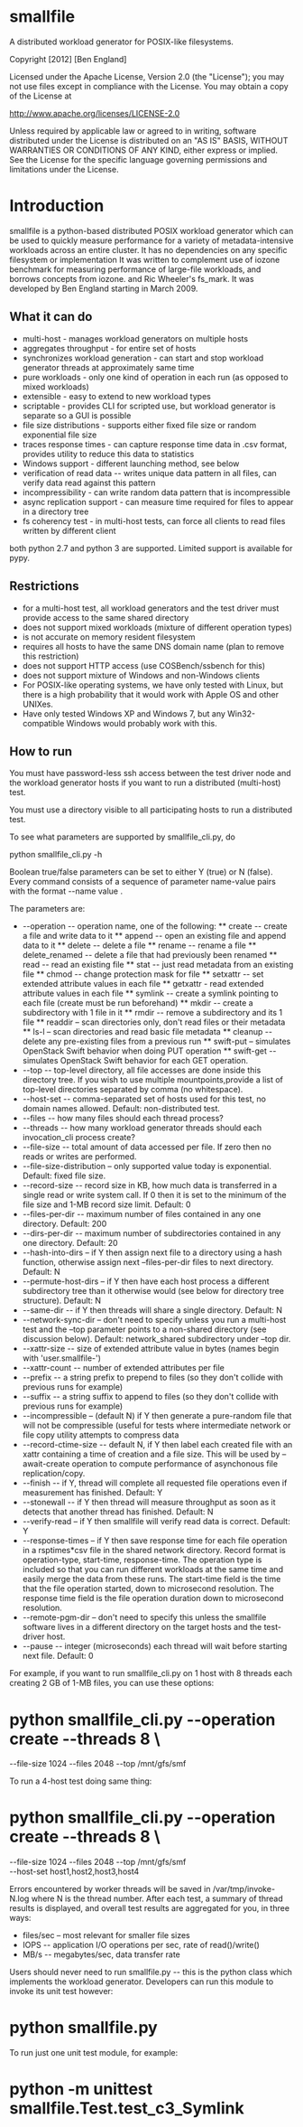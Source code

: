 smallfile
=========

A distributed workload generator for POSIX-like filesystems.

Copyright [2012] [Ben England]

Licensed under the Apache License, Version 2.0 (the "License");
you may not use files except in compliance with the License.
You may obtain a copy of the License at

  http://www.apache.org/licenses/LICENSE-2.0

Unless required by applicable law or agreed to in writing, software
distributed under the License is distributed on an "AS IS" BASIS,
WITHOUT WARRANTIES OR CONDITIONS OF ANY KIND, either express or implied.
See the License for the specific language governing permissions and
limitations under the License.

Introduction
=========

smallfile is a python-based distributed POSIX workload generator 
which can be used to quickly measure performance for a
variety of metadata-intensive workloads across an entire
cluster.  It has no dependencies on any specific filesystem or implementation 
It was written to complement use of iozone benchmark for measuring performance 
of large-file workloads, and borrows concepts from iozone.
and Ric Wheeler's fs_mark.  It was developed by Ben England starting in March 2009.

What it can do
----------

* multi-host - manages workload generators on multiple hosts
* aggregates throughput - for entire set of hosts
* synchronizes workload generation - can start and stop workload generator threads at approximately same time
* pure workloads - only one kind of operation in each run (as opposed to mixed workloads)
* extensible - easy to extend to new workload types
* scriptable - provides CLI for scripted use, but workload generator is separate so a GUI is possible
* file size distributions - supports either fixed file size or random exponential file size
* traces response times - can capture response time data in .csv format, provides utility to reduce this data to statistics
* Windows support - different launching method, see below
* verification of read data -- writes unique data pattern in all files, can verify data read against this pattern
* incompressibility - can write random data pattern that is incompressible
* async replication support - can measure time required for files to appear in a directory tree
* fs coherency test - in multi-host tests, can force all clients to read files written by different client

both python 2.7 and python 3 are supported.   Limited support is available for
pypy.

Restrictions
--------

* for a multi-host test, all workload generators and the test driver must provide access to the same shared directory
* does not support mixed workloads (mixture of different operation types)
* is not accurate on memory resident filesystem 
* requires all hosts to have the same DNS domain name (plan to remove this
  restriction)
* does not support HTTP access (use COSBench/ssbench for this)
* does not support mixture of Windows and non-Windows clients
* For POSIX-like operating systems, we have only tested with Linux, but there
  is a high probability that it would work with Apple OS and other UNIXes.
* Have only tested Windows XP and Windows 7, but any Win32-compatible Windows would probably work with this.

How to run
-----

You must have password-less ssh access between the test driver node and the
workload generator hosts if you want to run a distributed (multi-host) test.

You must use a directory visible to all participating hosts to run a
distributed test.

To see what parameters are supported by smallfile_cli.py, do 

 python smallfile_cli.py -h

Boolean true/false parameters can be set to either Y
(true) or N (false). Every command consists of a sequence of parameter
name-value pairs with the format --name value .

The parameters are:

* --operation -- operation name, one of the following: 
** create -- create a file and write data to it
** append -- open an existing file and append data to it 
** delete -- delete a file 
** rename -- rename a file 
** delete_renamed -- delete a file that had previously been renamed
** read -- read an existing file 
** stat -- just read metadata from an existing file 
** chmod -- change protection mask for file
** setxattr -- set extended attribute values in each file 
** getxattr - read extended attribute values in each file 
** symlink -- create a symlink pointing to each file (create must be run
beforehand) 
** mkdir -- create a subdirectory with 1 file in it 
** rmdir -- remove a subdirectory and its 1 file
** readdir – scan directories only, don't read files or their metadata
** ls-l – scan directories and read basic file metadata
** cleanup -- delete any pre-existing files from a previous run 
** swift-put – simulates OpenStack Swift behavior when doing PUT operation
** swift-get -- simulates OpenStack Swift behavior for each GET operation. 
* --top -- top-level directory, all file accesses are done inside this
  directory tree. If you wish to use multiple mountpoints,provide a list of
  top-level directories separated by comma (no whitespace).
* --host-set -- comma-separated set of hosts used for this test, no domain
  names allowed. Default: non-distributed test.
* --files -- how many files should each thread process? 
* --threads -- how many workload generator threads should each invocation_cli
  process create? 
* --file-size -- total amount of data accessed per file.   If zero then no
  reads or writes are performed. 
* --file-size-distribution – only supported value today is exponential.
  Default: fixed file size.
* --record-size -- record size in KB, how much data is transferred in a single
  read or write system call.  If 0 then it is set to the minimum of the file
  size and 1-MB record size limit. Default: 0
* --files-per-dir -- maximum number of files contained in any one directory.
  Default: 200
* --dirs-per-dir -- maximum number of subdirectories contained in any one
  directory. Default: 20
* --hash-into-dirs – if Y then assign next file to a directory using a hash
  function, otherwise assign next –files-per-dir files to next directory.
  Default: N
* --permute-host-dirs – if Y then have each host process a different
  subdirectory tree than it otherwise would (see below for directory tree
  structure). Default: N
* --same-dir -- if Y then threads will share a single directory. Default: N
* --network-sync-dir – don't need to specify unless you run a multi-host test
  and the –top parameter points to a non-shared directory (see discussion
  below). Default: network_shared subdirectory under –top dir.
* --xattr-size -- size of extended attribute value in bytes (names begin with
  'user.smallfile-') 
* --xattr-count -- number of extended attributes per file
* --prefix -- a string prefix to prepend to files (so they don't collide with
previous runs for example)
* --suffix -- a string suffix to append to files (so they don't collide with
  previous runs for example)
* --incompressible – (default N) if Y then generate a pure-random file that
  will not be compressible (useful for tests where intermediate network or file
  copy utility attempts to compress data
* --record-ctime-size -- default N, if Y then label each created file with an
  xattr containing a time of creation and a file size. This will be used by
  –await-create operation to compute performance of asynchonous file
  replication/copy.
* --finish -- if Y, thread will complete all requested file operations even if
  measurement has finished. Default: Y
* --stonewall -- if Y then thread will measure throughput as soon as it detects
  that another thread has finished. Default: N
* --verify-read – if Y then smallfile will verify read data is correct.
  Default: Y
* --response-times – if Y then save response time for each file operation in a
  rsptimes\*csv file in the shared network directory. Record format is
  operation-type, start-time, response-time. The operation type is included so
  that you can run different workloads at the same time and easily merge the
  data from these runs. The start-time field is the time that the file
  operation started, down to microsecond resolution. The response time field is
  the file operation duration down to microsecond resolution.
* --remote-pgm-dir – don't need to specify this unless the smallfile software
  lives in a different directory on the target hosts and the test-driver host. 
* --pause -- integer (microseconds) each thread will wait before starting next
  file. Default: 0

For example, if you want to run smallfile_cli.py on 1 host with 8 threads
each creating 2 GB of 1-MB files, you can use these options:

 # python smallfile_cli.py --operation create --threads 8 \
   --file-size 1024 --files 2048 --top /mnt/gfs/smf

To run a 4-host test doing same thing:

 # python smallfile_cli.py --operation create --threads 8 \
   --file-size 1024 --files 2048 --top /mnt/gfs/smf \
   --host-set host1,host2,host3,host4 

Errors encountered by worker threads will be saved in /var/tmp/invoke-N.log where N is the thread number. After each test, a summary of thread results is displayed, and overall test results are aggregated for you, in three ways:

* files/sec – most relevant for smaller file sizes
* IOPS -- application I/O operations per sec, rate of read()/write()
* MB/s -- megabytes/sec, data transfer rate

Users should never need to run smallfile.py -- this is the python class which
implements the workload generator. Developers can run this module to invoke its
unit test however:

 # python smallfile.py 

To run just one unit test module, for example:

 # python -m unittest smallfile.Test.test_c3_Symlink


